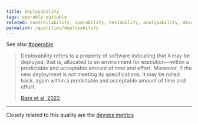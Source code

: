```yaml
---
title: Deployability
tags: operable suitable
related: controllability, operability, testability, analysability, devops-metrics
permalink: /qualities/deployability
---
```



See also [#operable](/tag-operable). 



>Deployability refers to a property of software indicating that it may be deployed, that is, allocated to an environment for execution—within a predictable and acceptable amount of time and effort. 
>Moreover, if the new deployment is not meeting its specifications, it may be rolled back, again within a predictable and acceptable amount of time and effort. 
>
>[Bass et al, 2022](/references/#bass-swa-practice)

<hr class="with-no-margin"/>

Closely related to this quality are the [devops metrics](/qualities/devops-metrics)
